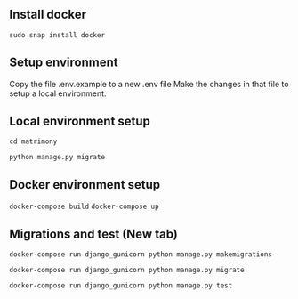 Install docker
--------------
`sudo snap install docker`


Setup environment
-----------------
Copy the file .env.example to a new .env file
Make the changes in that file to setup a local environment.

Local environment setup
-----------------------
`cd matrimony`

`python manage.py migrate`

Docker environment setup
------------------------
`docker-compose build`
`docker-compose up`

Migrations and test (New tab)
------------------------------
`docker-compose run django_gunicorn python manage.py makemigrations`

`docker-compose run django_gunicorn python manage.py migrate`

`docker-compose run django_gunicorn python manage.py test`
